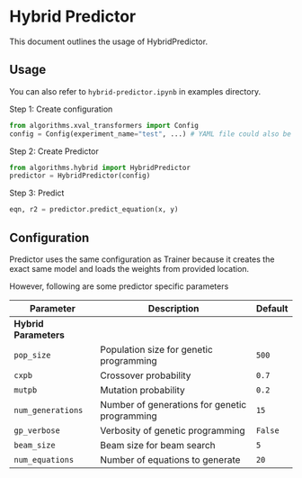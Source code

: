 # Hybrid Predictor

This document outlines the usage of HybridPredictor.

## Usage

You can also refer to `hybrid-predictor.ipynb` in examples directory.

Step 1: Create configuration
```python
from algorithms.xval_transformers import Config
config = Config(experiment_name="test", ...) # YAML file could also be used
```

Step 2: Create Predictor
```python
from algorithms.hybrid import HybridPredictor
predictor = HybridPredictor(config)
```

Step 3: Predict
```python
eqn, r2 = predictor.predict_equation(x, y)
```

## Configuration
Predictor uses the same configuration as Trainer because it creates the exact same model and loads the weights from provided location.

However, following are some predictor specific parameters

| Parameter               | Description                                       | Default                     |
|-------------------------|---------------------------------------------------|-----------------------------|
| **Hybrid Parameters**   |                                                   |                             |
| `pop_size`              | Population size for genetic programming           | `500`                       |
| `cxpb`                  | Crossover probability                             | `0.7`                       |
| `mutpb`                 | Mutation probability                              | `0.2`                       |
| `num_generations`       | Number of generations for genetic programming     | `15`                        |
| `gp_verbose`            | Verbosity of genetic programming                  | `False`                     |
| `beam_size`             | Beam size for beam search                         | `5`                         |
| `num_equations`         | Number of equations to generate                   | `20`                        |